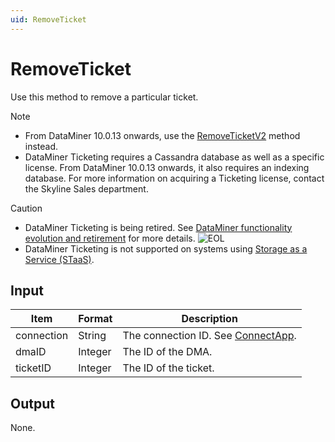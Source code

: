 ```yaml
---
uid: RemoveTicket
---
```


# RemoveTicket

Use this method to remove a particular ticket.

> [!NOTE]
>
> - From DataMiner 10.0.13 onwards, use the [RemoveTicketV2](xref:RemoveTicketV2) method instead.
> - DataMiner Ticketing requires a Cassandra database as well as a specific license. From DataMiner 10.0.13 onwards, it also requires an indexing database. For more information on acquiring a Ticketing license, contact the Skyline Sales department.

> [!CAUTION]
>
> - DataMiner Ticketing is being retired. See [DataMiner functionality evolution and retirement](xref:Software_support_life_cycles) for more details. ![EOL](~/user-guide/images/EOL_Duo.png)
> - DataMiner Ticketing is not supported on systems using [Storage as a Service (STaaS)](xref:STaaS).

## Input

| Item | Format | Description |
|--|--|--|
| connection | String | The connection ID. See [ConnectApp](xref:ConnectApp). |
| dmaID | Integer | The ID of the DMA. |
| ticketID | Integer | The ID of the ticket. |

## Output

None.
